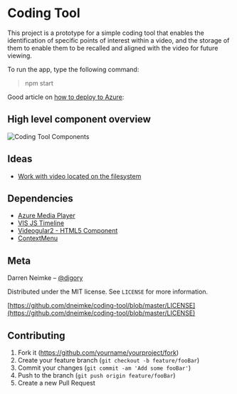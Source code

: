 # Coding Tool

This project is a prototype for a simple coding tool that enables the identification of specific points of interest within a video, and the storage of them to enable them to be recalled and aligned with the video for future viewing.

To run the app, type the following command:

  > npm start

Good article on [how to deploy to Azure](https://johnpapa.net/deploy-angular-to-azure-vsts-angular-cli/):



## High level component overview

![Coding Tool Components](https://github.com/dneimke/coding-tool/blob/master/images/coding-tool-components.png?raw=true)

## Ideas

* [Work with video located on the filesystem](https://stackoverflow.com/questions/8885701/play-local-hard-drive-video-file-with-html5-video-tag)

## Dependencies

* [Azure Media Player](http://amp.azure.net/libs/amp/latest/docs/index.html)
* [VIS JS Timeline](http://visjs.org/timeline_examples.html)
* [Videogular2 - HTML5 Component](https://github.com/videogular/videogular2)
* [ContextMenu](https://github.com/isaacplmann/ngx-contextmenu)

## Meta

Darren Neimke – [@digory](https://twitter.com/digory)

Distributed under the MIT license. See ``LICENSE`` for more information.

[https://github.com/dneimke/coding-tool/blob/master/LICENSE](https://github.com/dneimke/coding-tool/blob/master/LICENSE)

## Contributing

1. Fork it (<https://github.com/yourname/yourproject/fork>)
2. Create your feature branch (`git checkout -b feature/fooBar`)
3. Commit your changes (`git commit -am 'Add some fooBar'`)
4. Push to the branch (`git push origin feature/fooBar`)
5. Create a new Pull Request
